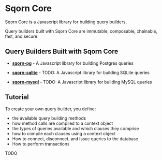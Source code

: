 # Sqorn Core

Sqorn Core is a Javascript library for building query builders.

Query builders built with Sqorn Core are immutable, composable, chainable, fast, and secure.

## Query Builders Built with Sqorn Core

* [**sqorn-pg**](https://github.com/lusakasa/sqorn/tree/master/packages/sqorn-pg) - A Javascript library for building Postgres queries

* [**sqorn-sqlite**](https://github.com/lusakasa/sqorn/tree/master/packages/sqorn-sqlite) - TODO: A Javascript library for building SQLite queries

* [**sqorn-mysql**](https://github.com/lusakasa/sqorn/tree/master/packages/sqorn-mysql) - TODO: A Javascript library for building MySQL queries

## Tutorial

To create your own query builder, you define:

* the available query building methods
* how method calls are compiled to a context object
* the types of queries available and which clauses they comprise
* how to compile each clauses using a context object
* How to connect, disconnect, and issue queries to the database
* How to perform transactions

TODO
